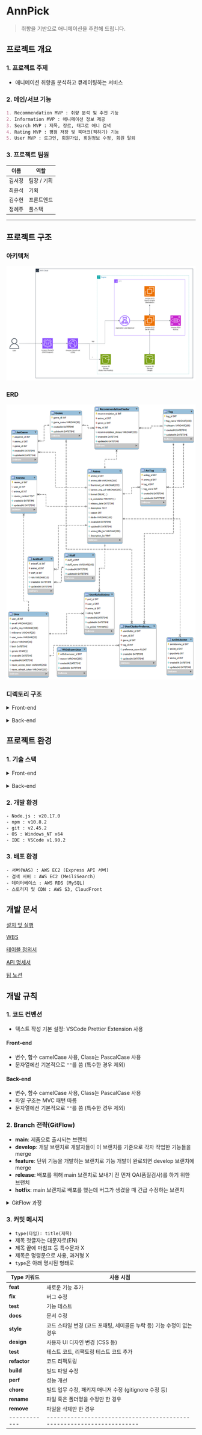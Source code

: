 # AnnPick

> 취향을 기반으로 애니메이션을 추천해 드립니다.
> <br />

## 프로젝트 개요

### 1. 프로젝트 주제

- 애니메이션 취향을 분석하고 큐레이팅하는 서비스

### 2. 메인/서브 기능

```markdown
1. Recommendation MVP : 취향 분석 및 추천 기능
2. Information MVP : 애니메이션 정보 제공
3. Search MVP : 제목, 장르, 태그로 애니 검색
4. Rating MVP : 평점 저장 및 북마크(픽하기) 기능
5. User MVP : 로그인, 회원가입, 회원정보 수정, 회원 탈퇴
```

### 3. 프로젝트 팀원

| 이름   | 역할        |
| ------ | ----------- |
| 김서정 | 팀장 / 기획 |
| 최윤석 | 기획        |
| 김수현 | 프론트엔드  |
| 정혜주 | 풀스택      |

---

## 프로젝트 구조

### 아키텍처

![architecture](./docs/architecture.png)

### ERD

![ERD](./docs/erd.png)

### 디렉토리 구조

<details>
<summary>Front-end</summary>

```
frontend/ # 프론트엔드 관련 파일들
├── node_modules/ # 프로젝트 종속성 모듈
├── public/ # 정적 파일들
├── images/ # 이미지 파일들
│   ├── favicon.ico # 웹사이트 아이콘
│   └── index.html # 메인 HTML 파일
├── src/ # 소스 코드
│   ├── assets/ # 정적 자산 파일들
│   │   ├── font/ # 폰트 파일들
│   │   └── icons/ # 아이콘 파일들
│   ├── components/ # 재사용 가능한 UI 컴포넌트들
│   │   ├── anime/ # 애니메이션 관련 컴포넌트
│   │   │   ├── AnimeCard.tsx # 애니메이션 카드 컴포넌트
│   │   │   └── AnimeList.tsx # 애니메이션 목록 컴포넌트
│   │   ├── auth/ # 인증 관련 컴포넌트
│   │   │   └── LoginModal.tsx # 로그인 모달 컴포넌트
│   │   ├── common/ # 공통 컴포넌트
│   │   │   ├── LoadingSpinner.css # 로딩 스피너 스타일
│   │   │   ├── LoadingSpinner.tsx # 로딩 스피너 컴포넌트
│   │   │   └── SwipeButton.tsx # 스와이프 버튼 컴포넌트
│   │   ├── error/ # 에러 처리 관련 컴포넌트
│   │   │   └── ErrorBoundary.tsx # 에러 경계 컴포넌트
│   │   ├── layout/ # 레이아웃 관련 컴포넌트
│   │   │   ├── Footer.tsx # 푸터 컴포넌트
│   │   │   └── Header.tsx # 헤더 컴포넌트
│   │   ├── mypage/ # 마이페이지 관련 컴포넌트
│   │   │   └── AvatarDropdown.tsx # 아바타 드롭다운 컴포넌트
│   │   ├── promotion/ # 프로모션 관련 컴포넌트
│   │   │   └── PromotionBanner.tsx # 프로모션 배너 컴포넌트
│   │   ├── review/ # 리뷰 관련 컴포넌트
│   │   │   └── .gitkeep # 추후 구현을 위한 빈 파일
│   │   └── search/ # 검색 관련 컴포넌트
│   │       ├── EvaluationSearchGrid.tsx # 평가 검색 그리드 컴포넌트
│   │       ├── RecentSearches.tsx # 최근 검색어 컴포넌트
│   │       ├── SearchFilters.tsx # 검색 필터 컴포넌트
│   │       └── SearchSuggestions.tsx # 검색 제안 컴포넌트
│   ├── config/ # 설정 파일들
│   │   ├── constants.ts # 상수 정의
│   │   ├── react-app-env.d.ts # React 앱 환경 타입 정의
│   │   ├── reportWebVitals.ts # 웹 성능 측정
│   │   ├── sections.ts # 섹션 관련 설정
│   │   ├── setupTests.ts # 테스트 설정
│   │   └── TagCategories.ts # 태그 카테고리 정의
│   ├── contexts/ # React Context 관련 파일들
│   │   ├── AnimeContext.tsx # 애니메이션 관련 컨텍스트
│   │   └── AuthContext.tsx # 인증 관련 컨텍스트
│   ├── pages/ # 페이지 컴포넌트들
│   │   ├── anime/ # 애니메이션 관련 페이지
│   │   │   ├── AnimeDetail.tsx # 애니메이션 상세 페이지
│   │   │   └── AnimeSearch.tsx # 애니메이션 검색 페이지
│   │   ├── profile/ # 프로필 관련 페이지
│   │   │   ├── MyPicks.tsx # 내 선택 페이지
│   │   │   ├── MyRatings.tsx # 내 평가 페이지
│   │   │   └── Profile.tsx # 프로필 페이지
│   │   ├── terms/ # 약관 관련 페이지
│   │   │   ├── MarketingAgreement.tsx # 마케팅 동의 페이지
│   │   │   ├── PrivacyPolicy.tsx # 개인정보 처리방침 페이지
│   │   │   └── TermsOfService.tsx # 서비스 이용약관 페이지
│   │   ├── EvaluationPage.tsx # 평가 페이지
│   │   ├── Home.tsx # 홈 페이지
│   │   └── NotFound.tsx # 404 Not Found 페이지
│   ├── service/ # 서비스 관련 파일들
│   │   ├── SearchHooks.ts # 검색 관련 커스텀 훅
│   │   ├── SearchUtils.ts # 검색 유틸리티 함수들
│   │   └── useHover.ts # 호버 관련 커스텀 훅
│   ├── styles/ # 스타일 관련 파일들
│   │   ├── globals.css # 전역 스타일
│   │   └── tailwind.css # Tailwind CSS 설정
│   ├── types/ # 타입 정의 파일들
│   │   ├── anime.ts # 애니메이션 관련 타입 정의
│   │   └── auth.ts # 인증 관련 타입 정의
│   ├── App.css # 앱 전체 스타일
│   ├── App.tsx # 앱의 메인 컴포넌트
│   ├── index.css # 인덱스 페이지 스타일
│   └── index.tsx # 앱의 진입점
├── .env # 환경 변수 파일
├── package-lock.json # 패키지 버전 잠금 파일
├── package.json # 프로젝트 설정 및 종속성 정의
├── tailwind.config.js # Tailwind CSS 설정 파일
└── tsconfig.json # TypeScript 설정 파일
```

</details>
<br>
<details>
<summary>Back-end</summary>

```
backend/ # 백엔드 관련 파일들
├── data/ # 데이터 관련 파일들
│   ├── anime_data.json # 애니메이션 데이터 파일
│   └── meilisearch.service # MeiliSearch 서비스 파일
├── scripts/ # 스크립트 파일들
│   ├── deleteNonTVAnimes # TV 애니메이션이 아닌 항목 삭제 스크립트
│   ├── populateRecommendationClusters.js # 추천 클러스터 생성 스크립트
│   ├── saveAnimeData.js # 애니메이션 데이터 저장 스크립트
│   ├── translateGenres.js # 장르 번역 스크립트
│   └── translateTags.js # 태그 번역 스크립트
├── src/ # 소스 코드
│   ├── config/ # 설정 파일들
│   │   ├── appConfig.js # 앱 설정
│   │   ├── authConfig.js # 인증 설정
│   │   ├── config.js # 일반 설정
│   │   ├── dbConfig.js # 데이터베이스 설정
│   │   ├── meiliConfig.js # MeiliSearch 설정
│   │   └── swaggerConfig.js # Swagger 설정
│   ├── controllers/ # 컨트롤러 파일들
│   │   ├── animeController.js # 애니메이션 관련 컨트롤러
│   │   ├── authController.js # 인증 관련 컨트롤러
│   │   ├── pickController.js # 선택 관련 컨트롤러
│   │   ├── recommendController.js # 추천 관련 컨트롤러
│   │   └── userController.js # 사용자 관련 컨트롤러
│   ├── middleware/ # 미들웨어 파일들
│   │   ├── authMiddleware.js # 인증 미들웨어
│   │   └── multer.js # 파일 업로드 미들웨어
│   ├── models/ # 모델 파일들
│   │   ├── AniGenre.js # 애니메이션 장르 모델
│   │   ├── AnilistAnime.js # AniList 애니메이션 모델
│   │   ├── Anime.js # 애니메이션 모델
│   │   ├── AniStaff.js # 애니메이션 스태프 모델
│   │   ├── AniTag.js # 애니메이션 태그 모델
│   │   ├── associations.js # 모델 간 연관 관계
│   │   ├── Genre.js # 장르 모델
│   │   ├── index.js # 모델 인덱스 파일
│   │   ├── RecommendationCluster.js # 추천 클러스터 모델
│   │   ├── Review.js # 리뷰 모델
│   │   ├── Staff.js # 스태프 모델
│   │   ├── Tag.js # 태그 모델
│   │   ├── User.js # 사용자 모델
│   │   ├── UserClusterPreference.js # 사용자 클러스터 선호도 모델
│   │   ├── UserRatedAnime.js # 사용자 애니메이션 평가 모델
│   │   └── WithdrawnUser.js # 탈퇴 사용자 모델
│   ├── routes/ # 라우트 파일들
│   │   ├── animeRoutes.js # 애니메이션 관련 라우트
│   │   ├── authRoutes.js # 인증 관련 라우트
│   │   ├── pickRoutes.js # 선택 관련 라우트
│   │   ├── recommendRoutes.js # 추천 관련 라우트
│   │   └── userRoutes.js # 사용자 관련 라우트
│   ├── services/ # 서비스 파일들
│   │   ├── animeService.js # 애니메이션 관련 서비스
│   │   ├── authService.js # 인증 관련 서비스
│   │   ├── pickService.js # 선택 관련 서비스
│   │   ├── recommendService.js # 추천 관련 서비스
│   │   └── s3Service.js # AWS S3 관련 서비스
│   ├── utils/ # 유틸리티 파일들
│   │   ├── animeFormatting.js # 애니메이션 포맷팅 유틸리티
│   │   └── animeTranslate.js # 애니메이션 번역 유틸리티
│   ├── app.js # Express 앱 설정
│   └── server.js # 서버 시작 파일
├── .env # 환경 변수 파일
├── package-lock.json # 패키지 버전 잠금 파일
└── package.json # 프로젝트 설정 및 종속성 정의
```

</details>

## 프로젝트 환경

### 1. 기술 스택

<details>
<summary>Front-end</summary>

- 프레임워크 및 라이브러리
  - `React` : 프론트엔드 UI 라이브러리
  - `React Router DOM` : 클라이언트 사이드 라우팅
  - `Axios` : HTTP 요청 처리
  - `Framer Motion` : 애니메이션 라이브러리
  - `React Icons` : 아이콘 컴포넌트
  - `React Markdown` : 마크다운 렌더링
  - `JWT Decode` : JWT 토큰 디코딩

* 스타일링
  - `Tailwind CSS` : 유틸리티 기반의 CSS 프레임워크
  - `DaisyUI` : Tailwind와 함께 사용하는 UI 컴포넌트 라이브러리
  - `@tailwindcss/forms` : Tailwind의 form 스타일링 확장
  - `@tailwindcss/typography` : 타이포그래피 확장(Markdown 등)
* 빌드 및 개발 도구
  - `npm` : 패키지 관리 도구로, 의존성 설치 및 스크립트 실행을 관리
  - `TypeScript` : 타입스크립트 사용

</details>
<br>
<details>
<summary>Back-end</summary>

- 서버 프레임워크
  - `Express` : 백엔드 애플리케이션의 주요 서버 프레임워크
- 인증 및 세션 관리
  - `passport` : 인증 미들웨어
  - `passport-naver` : 네이버 인증 지원
  - `passport-jwt` : JWT 토큰 인증 처리
  - `jsonwebtoken` : JWT 토큰 생성 및 검증
- 데이터베이스 및 ORM
  - `MySQL` : 데이터베이스로 사용
  - `sequelize` : MySQL과의 상호작용을 위한 ORM (Object-Relational Mapping)
  - `sequelize-cli` : Sequelize 데이터 마이그레이션 도구
- 파일 업로드 및 파싱
  - `multer` : 파일 업로드 처리 미들웨어
  - `body-parser` : 요청 본문 파싱
  - `cookie-parser` : 쿠키 파싱
- 검색 엔진
  - `meilisearch` : 검색 기능 구현
- API 문서화
  - `swagger-jsdoc` : Swagger 문서 생성
  - `swagger-ui-express` : Swagger UI를 Express에서 제공
- 환경 변수 관리
  - `dotenv` : 환경 변수 관리
- 클라우드 서비스
  - `aws-sdk` : AWS 서비스와 상호작용
- HTTP 요청 처리
  - `axios` : HTTP 클라이언트 라이브러리

</details>

### 2. 개발 환경

```
- Node.js : v20.17.0
- npm : v10.8.2
- git : v2.45.2
- OS : Windows_NT x64
- IDE : VSCode v1.90.2
```

### 3. 배포 환경

```
- 서버(WAS) : AWS EC2 (Express API 서버)
- 검색 서버 : AWS EC2 (MeiliSearch)
- 데이터베이스 : AWS RDS (MySQL)
- 스토리지 및 CDN : AWS S3, CloudFront
```

## 개발 문서

[설치 및 실행](/docs/installation.md)

[WBS](https://docs.google.com/spreadsheets/d/10T6W1k2AkRwmw0QwMH2H5F0rfvRBhQ6vu44VWWv_7-U/edit?usp=sharing)

[테이블 정의서](https://docs.google.com/spreadsheets/d/1abxsR-jKPNRI4qfe9dXE0NrXWX4AAo1sC5M0-JlBaVM/edit?gid=629411476#gid=629411476)

[API 명세서](http://43.203.213.200/api-docs/)

[팀 노션](https://www.notion.so/adapterz/3-8675874bc9ea4b4bb8e6964eda02a429?pvs=4)

## 개발 규칙

### 1. 코드 컨벤션

- 텍스트 작성 기본 설정: VSCode Prettier Extension 사용

#### Front-end

- 변수, 함수 camelCase 사용, Class는 PascalCase 사용
- 문자열에선 기본적으로 `""`를 씀 (특수한 경우 제외)

#### Back-end

- 변수, 함수 camelCase 사용, Class는 PascalCase 사용
- 파일 구조는 MVC 패턴 따름
- 문자열에선 기본적으로 `""`를 씀 (특수한 경우 제외)

### 2. Branch 전략(GitFlow)

- **main**: 제품으로 출시되는 브랜치
- **develop**: 개발 브랜치로 개발자들이 이 브랜치를 기준으로 각자 작업한 기능들을 merge
- **feature**: 단위 기능을 개발하는 브랜치로 기능 개발이 완료되면 develop 브랜치에 merge
- **release**: 배포를 위해 main 브랜치로 보내기 전 먼저 QA(품질검사)를 하기 위한 브랜치
- **hotfix**: main 브랜치로 배포를 했는데 버그가 생겼을 때 긴급 수정하는 브랜치

<details>
<summary>GitFlow 과정</summary>

```
- master 브랜치에서 develop 브랜치를 분기합니다.
- 개발자들은 develop 브랜치에 자유롭게 커밋을 합니다.
- 기능 구현이 있는 경우 develop 브랜치에서 feature-* 브랜치를 분기합니다.
- 배포를 준비하기 위해 develop 브랜치에서 release-* 브랜치를 분기합니다.
- 테스트를 진행하면서 발생하는 버그 수정은 release-* 브랜치에 직접 반영합니다.
- 테스트가 완료되면 release 브랜치를 master와 develop에 merge합니다.
```

</details>

### 3. 커밋 메시지

- `type(타입): title(제목)`
- 제목 첫글자는 대문자로(EN)
- 제목 끝에 마침표 등 특수문자 X
- 제목은 명령문으로 사용, 과거형 X
- `type`은 아래 명시된 형태로

| Type 키워드  | 사용 시점                                                              |
| ------------ | ---------------------------------------------------------------------- |
| **feat**     | 새로운 기능 추가                                                       |
| **fix**      | 버그 수정                                                              |
| **test**     | 기능 테스트                                                            |
| **docs**     | 문서 수정                                                              |
| **style**    | 코드 스타일 변경 (코드 포매팅, 세미콜론 누락 등) 기능 수정이 없는 경우 |
| **design**   | 사용자 UI 디자인 변경 (CSS 등)                                         |
| **test**     | 테스트 코드, 리팩토링 테스트 코드 추가                                 |
| **refactor** | 코드 리팩토링                                                          |
| **build**    | 빌드 파일 수정                                                         |
| **perf**     | 성능 개선                                                              |
| **chore**    | 빌드 업무 수정, 패키지 매니저 수정 (gitignore 수정 등)                 |
| **rename**   | 파일 혹은 폴더명을 수정만 한 경우                                      |
| **remove**   | 파일을 삭제만 한 경우                                                  |
| ------------ | ---------------------------------------------------------------------  |
